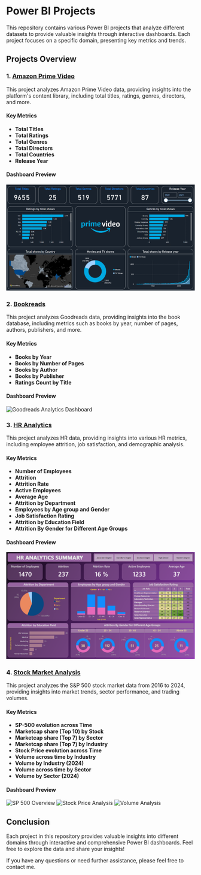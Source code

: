 # Power BI Projects

This repository contains various Power BI projects that analyze different datasets to provide valuable insights through interactive dashboards. Each project focuses on a specific domain, presenting key metrics and trends.

## Projects Overview

### 1. [Amazon Prime Video](./Amazon-Prime-Video)

This project analyzes Amazon Prime Video data, providing insights into the platform's content library, including total titles, ratings, genres, directors, and more.

#### Key Metrics
- **Total Titles**
- **Total Ratings**
- **Total Genres**
- **Total Directors**
- **Total Countries**
- **Release Year**

#### Dashboard Preview
![Amazon Prime Video Dashboard](./Amazon-Prime-Video/Amazon%20Prime%20Video.PNG)

### 2. [Bookreads](./Goodreads-Analytics)

This project analyzes Goodreads data, providing insights into the book database, including metrics such as books by year, number of pages, authors, publishers, and more.

#### Key Metrics
- **Books by Year**
- **Books by Number of Pages**
- **Books by Author**
- **Books by Publisher**
- **Ratings Count by Title**

#### Dashboard Preview
![Goodreads Analytics Dashboard](./Goodreads-Analytics/Bookreads.PNG)

### 3. [HR Analytics](./HR-Analytics)

This project analyzes HR data, providing insights into various HR metrics, including employee attrition, job satisfaction, and demographic analysis.

#### Key Metrics
- **Number of Employees**
- **Attrition**
- **Attrition Rate**
- **Active Employees**
- **Average Age**
- **Attrition by Department**
- **Employees by Age group and Gender**
- **Job Satisfaction Rating**
- **Attrition by Education Field**
- **Attrition By Gender for Different Age Groups**

#### Dashboard Preview
![HR Analytics Dashboard](./HR-Analytics/HR%20Analytics%20Dashboard.PNG)

### 4. [Stock Market Analysis](./Stock-Market-Analysis)

This project analyzes the S&P 500 stock market data from 2016 to 2024, providing insights into market trends, sector performance, and trading volumes.

#### Key Metrics
- **SP-500 evolution across Time**
- **Marketcap share (Top 10) by Stock**
- **Marketcap share (Top 7) by Sector**
- **Marketcap share (Top 7) by Industry**
- **Stock Price evolution across Time**
- **Volume across time by Industry**
- **Volume by Industry (2024)**
- **Volume across time by Sector**
- **Volume by Sector (2024)**

#### Dashboard Preview
![SP 500 Overview](./stock-market-analysis/1.SP_500.png)
![Stock Price Analysis](./stock-market-analysis/3.Stock_Price.png)
![Volume Analysis](./stock-market-analysis/4.Volume.png)

## Conclusion
Each project in this repository provides valuable insights into different domains through interactive and comprehensive Power BI dashboards. Feel free to explore the data and share your insights!

If you have any questions or need further assistance, please feel free to contact me.